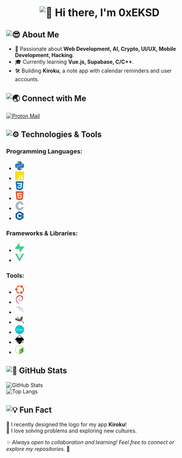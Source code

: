 # <center><img src="https://fonts.gstatic.com/s/e/notoemoji/latest/1f44b/512.gif" alt="👋" width="32" height="32"> Hi there, I'm 0xEKSD</center>


## <img id="About_Me" src="https://fonts.gstatic.com/s/e/notoemoji/latest/1f60e/512.gif" alt="😎" width="26" height="26"> About Me

- 🌟 Passionate about **Web Development, AI, Crypto, UI/UX, Mobile Development, Hacking**.
- 🎓 Currently learning **Vue.js, Supabase, C/C++**.
- 🛠️ Building **Kiroku**, a note app with calendar reminders and user accounts.  

## <img src="https://fonts.gstatic.com/s/e/notoemoji/latest/1f30f/512.gif" alt="🌏" width="26" height="26"> Connect with Me

[![Proton Mail](https://img.shields.io/badge/Proton_Mail-6D4AFF?style=flat&logo=protonmail&logoColor=fff&link=mailto%3Aeksd796%40proton.me)](mailto:eksd796@proton.me)

## <img src="https://fonts.gstatic.com/s/e/notoemoji/latest/2699_fe0f/512.gif" alt="⚙" width="26" height="26"> Technologies & Tools

### Programming Languages:
- <img src="assets/python-color.svg" alt="python" width="24" height="24">
- <img src="assets/javascript-color.svg" alt="javascript" width="24" height="24">
- <img src="assets/css3-color.svg" alt="css3" width="24" height="24">
- <img src="assets/html5-color.svg" alt="html5" width="24" height="24">
- <img src="assets/c-color.svg" alt="c" width="24" height="24">
- <img src="assets/cplusplus-color.svg" alt="cpp" width="24" height="24">

### Frameworks & Libraries:
- <img src="assets/supabase-color.svg" alt="supabase" width="24" height="24">
- <img src="assets/vuedotjs-color.svg" alt="vuejs" width="24" height="24">

### Tools:
- <img src="assets/ubuntu-color.svg" alt="ubuntu" width="24" height="24">
- <img src="assets/debian-color.svg" alt="debian" width="24" height="24">
- <img src="assets/kalilinux-color.svg" alt="kali" width="24" height="24">
- <img src="assets/gimp-color.svg" alt="gimp" width="24" height="24">
- <img src="assets/canva-color.svg" alt="canva" width="24" height="24">
- <img src="assets/inkscape-color.svg" alt="inkscape" width="24" height="24">
- <img src="assets/gnubash-color.svg" alt="gnubash" width="24" height="24">

## <img src="https://fonts.gstatic.com/s/e/notoemoji/latest/1f48e/512.gif" alt="💎" width="26" height="26"> GitHub Stats

![GitHub Stats](https://github-readme-stats.vercel.app/api?username=0xEKSD-796&show_icons=true&theme=transparent)  
![Top Langs](https://github-readme-stats.vercel.app/api/top-langs/?username=0xEKSD-796&layout=compact&theme=transparent)


## <img src="https://fonts.gstatic.com/s/e/notoemoji/latest/1f4a1/512.gif" alt="💡" width="26" height="26"> Fun Fact

🎨 I recently designed the logo for my app **Kiroku**!  
🎯 I love solving problems and exploring new cultures.  

*✨ Always open to collaboration and learning! Feel free to connect or explore my repositories.* 🙌
